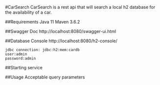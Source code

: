 #CarSearch
 CarSearch is a rest api that will search a local h2 database for the availability of a car.

##Requirements
    Java 11
    Maven 3.6.2
 
##Swagger Doc
http://localhost:8080/swagger-ui.html
  
##Database Console
    http://localhost:8080/h2-console/
    
    jdbc connection: jdbc:h2:mem:cardb
    user:admin 
    password:admin
    
##Starting service

##Usage
  Acceptable query parameters
